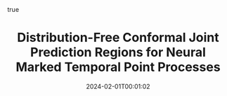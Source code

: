 ---
title : "Distribution-Free Conformal Joint Prediction Regions for Neural Marked Temporal Point Processes"
date : 2024-02-01T00:01:02
draft : false

# Authors. Comma separated list, e.g. `["Bob Smith", "David Jones"]`.
authors : [V. Dheur, T. Bosser, admin, S. Ben Taieb]

# Publication type.
# Legend:
# 0 : Uncategorized
# 1 : Conference paper
# 2 : Journal article
# 3 : Manuscript
# 4 : Report
# 5 : Book
# 6 : Book section
publication_types : ["2"]

# Publication name and optional abbreviated version.
publication : "Machine Learning"
#publication_short : "In *ICMEW*"

# Abstract and optional shortened version.
abstract : ""
abstract_short : ""

# Featured image thumbnail (optional)
image_preview : ""

# Is this a selected publication? (true/false)
selected : false

# Projects (optional).
#   Associate this publication with one or more of your projects.
#   Simply enter your project's filename without extension.
#   E.g. `projects : ["deep-learning"]` references `content/project/deep-learning.md`.
#   Otherwise, set `projects : []`.
# projects : ["example-external-project"]

# Tags (optional).
#   Set `tags : []` for no tags, or use the form `tags : ["A Tag", "Another Tag"]` for one or more tags.
tags : ["Prediction Sets","Conformal Inference","Nonparametric Statistics","Machine Learning","Conditional densities","HPD-Split"]

# Links (optional).
url_pdf : "https://arxiv.org/abs/2401.04612"
#url_preprint : "https://arxiv.org/abs/2202.02253"
#url_code : ""
#url_dataset : "#"
#url_project : "#"
#url_slides : "#"
#url_video : "#"
#url_poster : "#"
#url_source : "#"

# Custom links (optional).
#   Uncomment line below to enable. For multiple links, use the form `[{...}, {...}, {...}]`.
#url_custom : [{name : "Custom Link", url : "http://example.org"}]

# Does this page contain LaTeX math? (true/false)
math : true

# Does this page require source code highlighting? (true/false)
highlight : true

---